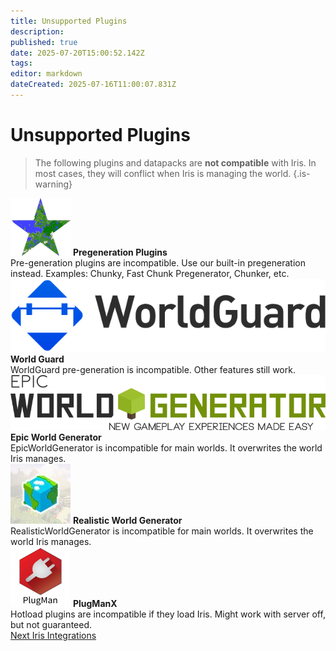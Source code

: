 ```yaml
---
title: Unsupported Plugins
description: 
published: true
date: 2025-07-20T15:00:52.142Z
tags: 
editor: markdown
dateCreated: 2025-07-16T11:00:07.831Z
---
```


# Unsupported Plugins
> The following plugins and datapacks are **not compatible** with Iris. In most cases, they will conflict when Iris is managing the world.
{.is-warning}

<div class="grid-unsupported">
<div class="card-unsupported">
  <img src="/iris_docs/unsupported_plugins/chunky.webp" alt="Chunky">
  <strong>Pregeneration Plugins</strong><br>
  Pre-generation plugins are incompatible. Use our built-in pregeneration instead. Examples: Chunky, Fast Chunk Pregenerator, Chunker, etc.
</div>

<div class="card-unsupported">
  <img src="/iris_docs/unsupported_plugins/worldguard.png" alt="WorldGuard">
  <strong>World Guard</strong><br>
  WorldGuard pre-generation is incompatible. Other features still work.
</div>

<div class="card-unsupported">
  <img src="/iris_docs/unsupported_plugins/ewg.webp" alt="EWG">
  <strong>Epic World Generator</strong><br>
  EpicWorldGenerator is incompatible for main worlds. It overwrites the world Iris manages.
</div>

<div class="card-unsupported">
  <img src="/iris_docs/unsupported_plugins/rwg.jpg" alt="RWG">
  <strong>Realistic World Generator</strong><br>
  RealisticWorldGenerator is incompatible for main worlds. It overwrites the world Iris manages.
</div>

<div class="card-unsupported">
  <img src="/iris_docs/unsupported_plugins/plugmanx.png" alt="PlugManX">
  <strong>PlugManX</strong><br>
  Hotload plugins are incompatible if they load Iris. Might work with server off, but not guaranteed.
</div>

<div class="links-list">
  <a href="/doc/iris/integrations" class="next-link">
    <span class="link-text">Next</span>
    <span class="link-description">Iris Integrations</span>
  </a>

</div>

